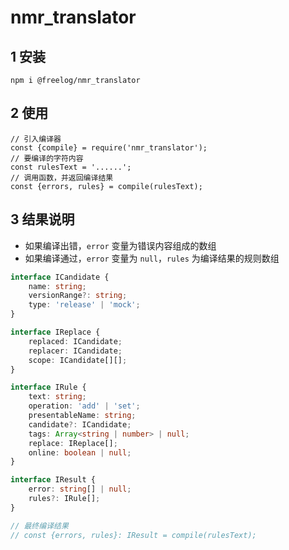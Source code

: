 # nmr_translator

## 1 安装

```
npm i @freelog/nmr_translator
```

## 2 使用

```
// 引入编译器
const {compile} = require('nmr_translator');
// 要编译的字符内容
const rulesText = '......';
// 调用函数，并返回编译结果
const {errors, rules} = compile(rulesText);
```

## 3 结果说明
- 如果编译出错，```error``` 变量为错误内容组成的数组
- 如果编译通过，```error``` 变量为 ```null```，```rules``` 为编译结果的规则数组


```typescript
interface ICandidate {
    name: string;
    versionRange?: string;
    type: 'release' | 'mock';
}

interface IReplace {
    replaced: ICandidate;
    replacer: ICandidate;
    scope: ICandidate[][];
}

interface IRule {
    text: string;
    operation: 'add' | 'set';
    presentableName: string;
    candidate?: ICandidate;
    tags: Array<string | number> | null;
    replace: IReplace[];
    online: boolean | null;
}

interface IResult {
    error: string[] | null;
    rules?: IRule[];
}

// 最终编译结果
// const {errors, rules}: IResult = compile(rulesText);
```
